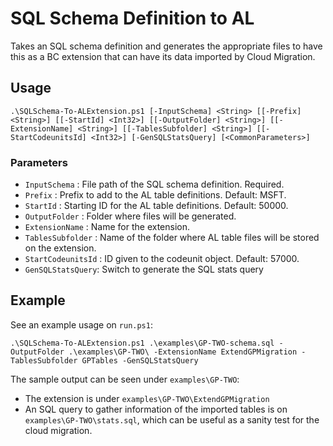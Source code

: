 # SQL Schema Definition to AL

Takes an SQL schema definition and generates the appropriate files to have this as a BC extension that can have its data imported by Cloud Migration.

## Usage 

```
.\SQLSchema-To-ALExtension.ps1 [-InputSchema] <String> [[-Prefix] <String>] [[-StartId] <Int32>] [[-OutputFolder] <String>] [[-ExtensionName] <String>] [[-TablesSubfolder] <String>] [[-StartCodeunitsId] <Int32>] [-GenSQLStatsQuery] [<CommonParameters>]
```

### Parameters
- `InputSchema` : File path of the SQL schema definition. Required.
- `Prefix` : Prefix to add to the AL table definitions. Default: MSFT.
- `StartId` : Starting ID for the AL table definitions. Default: 50000.
- `OutputFolder` : Folder where files will be generated.
- `ExtensionName` : Name for the extension.
- `TablesSubfolder` : Name of the folder where AL table files will be stored on the extension.
- `StartCodeunitsId` : ID given to the codeunit object. Default: 57000.
- `GenSQLStatsQuery`: Switch to generate the SQL stats query

## Example

See an example usage on `run.ps1`:
```
.\SQLSchema-To-ALExtension.ps1 .\examples\GP-TWO-schema.sql -OutputFolder .\examples\GP-TWO\ -ExtensionName ExtendGPMigration -TablesSubfolder GPTables -GenSQLStatsQuery
```

The sample output can be seen under `examples\GP-TWO`:
- The extension is under `examples\GP-TWO\ExtendGPMigration`
- An SQL query to gather information of the imported tables is on `examples\GP-TWO\stats.sql`, which can be useful as a sanity test for the cloud migration.